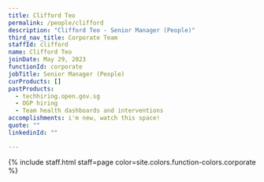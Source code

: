 ```yaml
---
title: Clifford Teo
permalink: /people/clifford
description: "Clifford Teo - Senior Manager (People)"
third_nav_title: Corporate Team
staffId: clifford
name: Clifford Teo
joinDate: May 29, 2023
functionId: corporate
jobTitle: Senior Manager (People)
curProducts: []
pastProducts:
  - techhiring.open.gov.sg
  - OGP hiring
  - Team health dashboards and interventions
accomplishments: i'm new, watch this space!
quote: ""
linkedinId: ""

---
```


{% include staff.html staff=page color=site.colors.function-colors.corporate %}
